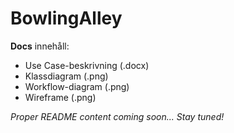 # BowlingAlley

**Docs** innehåll:
- Use Case-beskrivning (.docx)
- Klassdiagram (.png)
- Workflow-diagram (.png)
- Wireframe (.png)
  
*Proper README content coming soon... Stay tuned!*
